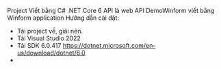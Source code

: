 Project Viết bằng C# .NET Core 6
API là web API
DemoWinform viết bằng Winform application
Hướng dẫn cài đặt:
- Tải project về, giải nén.
- Tải Visual Studio 2022
- Tải SDK 6.0.417 https://dotnet.microsoft.com/en-us/download/dotnet/6.0
- 

